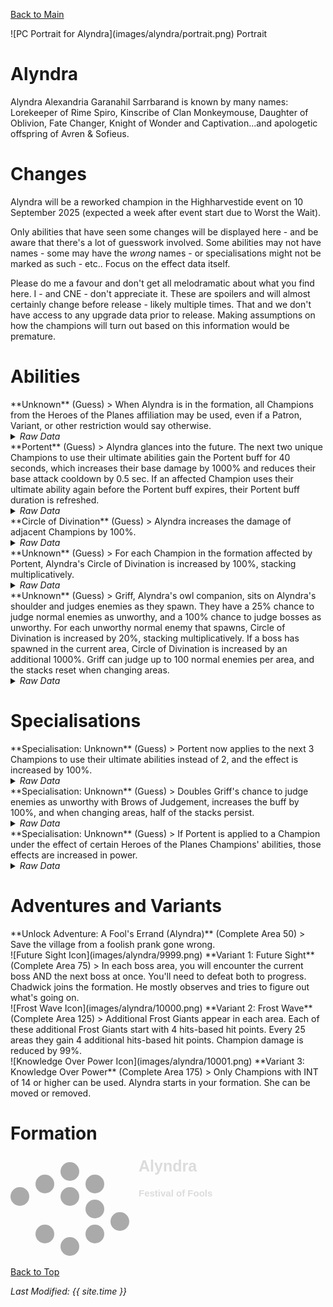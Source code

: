[Back to Main](index.md)

<span class="championPortraitsRow">
    <span class="championPortraitsColumn">
        <span class="championPortraitsImage">
            ![PC Portrait for Alyndra](images/alyndra/portrait.png)
        </span>
        <span>
        Portrait
        </span>
    </span>
</span>

# Alyndra

Alyndra Alexandria Garanahil Sarrbarand is known by many names: Lorekeeper of Rime Spiro, Kinscribe of Clan Monkeymouse, Daughter of Oblivion, Fate Changer, Knight of Wonder and Captivation...and apologetic offspring of Avren & Sofieus.

# Changes

Alyndra will be a reworked champion in the Highharvestide event on 10 September 2025 (expected a week after event start due to Worst the Wait).

Only abilities that have seen some changes will be displayed here - and be aware that there's a lot of guesswork involved. Some abilities may not have names - some may have the *wrong* names - or specialisations might not be marked as such - etc.. Focus on the effect data itself.

Please do me a favour and don't get all melodramatic about what you find here. I - and CNE - don't appreciate it. These are spoilers and will almost certainly change before release - likely multiple times. That and we don't have access to any upgrade data prior to release. Making assumptions on how the champions will turn out based on this information would be premature.

# Abilities

<div markdown="1" class="abilityBorder"><div markdown="1" class="abilityBorderInner">
**Unknown** (Guess)
> When Alyndra is in the formation, all Champions from the Heroes of the Planes affiliation may be used, even if a Patron, Variant, or other restriction would say otherwise.
<details><summary><em>Raw Data</em></summary>
<p>
<pre>
{
    "id": 2430,
    "flavour_text": "",
    "description": {
        "desc": "When Alyndra is in the formation, all Champions from the Heroes of the Planes affiliation may be used, even if a Patron, Variant, or other restriction would say otherwise."
    },
    "effect_keys": [
        {
            "effect_string": "do_nothing"
        }
    ],
    "requirements": "",
    "graphic_id": 0,
    "large_graphic_id": 0,
    "properties": {
        "is_formation_ability": true
    }
}
</pre>
</p>
</details>
</div></div>

<div markdown="1" class="abilityBorder"><div markdown="1" class="abilityBorderInner">
**Portent** (Guess)
> Alyndra glances into the future. The next two unique Champions to use their ultimate abilities gain the Portent buff for 40 seconds, which increases their base damage by 1000% and reduces their base attack cooldown by 0.5 sec. If an affected Champion uses their ultimate ability again before the Portent buff expires, their Portent buff duration is refreshed.
<details><summary><em>Raw Data</em></summary>
<p>
<pre>
{
    "id": 2437,
    "flavour_text": "",
    "description": {
        "desc": "Alyndra glances into the future. The next two unique Champions to use their ultimate abilities gain the Portent buff for 40 seconds, which increases their base damage by 1000% and reduces their base attack cooldown by 0.5 sec. If an affected Champion uses their ultimate ability again before the Portent buff expires, their Portent buff duration is refreshed."
    },
    "effect_keys": [
        {
            "effect_string": "alyndra_portent_v2,200",
            "portent_time": 40,
            "portent_number": 2,
            "applied_effect_id_to_portented": 2439,
            "off_when_benched": true
        },
        {
            "effect_string": "set_ultimate_attack,2"
        }
    ],
    "requirements": "",
    "graphic_id": 0,
    "large_graphic_id": 0,
    "properties": {
        "is_formation_ability": true,
        "owner_use_outgoing_description": true,
        "indexed_effect_properties": true,
        "per_effect_index_bonuses": true,
        "default_bonus_index": 0
    }
}
</pre>
</p>
</details>
</div></div>

<div markdown="1" class="abilityBorder"><div markdown="1" class="abilityBorderInner">
**Circle of Divination** (Guess)
> Alyndra increases the damage of adjacent Champions by 100%.
<details><summary><em>Raw Data</em></summary>
<p>
<pre>
{
    "id": 2431,
    "flavour_text": "",
    "description": {
        "desc": "Alyndra increases the damage of adjacent Champions by $amount%."
    },
    "effect_keys": [
        {
            "effect_string": "hero_dps_multiplier_mult,100",
            "off_when_benched": true,
            "targets": [
                "adj"
            ]
        }
    ],
    "requirements": "",
    "graphic_id": 0,
    "large_graphic_id": 0,
    "properties": {
        "is_formation_ability": true,
        "owner_use_outgoing_description": true,
        "indexed_effect_properties": true,
        "per_effect_index_bonuses": true,
        "default_bonus_index": 0
    }
}
</pre>
</p>
</details>
</div></div>

<div markdown="1" class="abilityBorder"><div markdown="1" class="abilityBorderInner">
**Unknown** (Guess)
> For each Champion in the formation affected by Portent, Alyndra's Circle of Divination is increased by 100%, stacking multiplicatively.
<details><summary><em>Raw Data</em></summary>
<p>
<pre>
{
    "id": 2432,
    "flavour_text": "",
    "description": {
        "desc": "For each Champion in the formation affected by Portent, Alyndra's Circle of Divination is increased by 100%, stacking multiplicatively."
    },
    "effect_keys": [
        {
            "effect_string": "do_nothing"
        }
    ],
    "requirements": "",
    "graphic_id": 0,
    "large_graphic_id": 0,
    "properties": {
        "is_formation_ability": true,
        "owner_use_outgoing_description": true,
        "indexed_effect_properties": true,
        "per_effect_index_bonuses": true,
        "default_bonus_index": 0
    }
}
</pre>
</p>
</details>
</div></div>

<div markdown="1" class="abilityBorder"><div markdown="1" class="abilityBorderInner">
**Unknown** (Guess)
> Griff, Alyndra's owl companion, sits on Alyndra's shoulder and judges enemies as they spawn. They have a 25% chance to judge normal enemies as unworthy, and a 100% chance to judge bosses as unworthy. For each unworthy normal enemy that spawns, Circle of Divination is increased by 20%, stacking multiplicatively. If a boss has spawned in the current area, Circle of Divination is increased by an additional 1000%. Griff can judge up to 100 normal enemies per area, and the stacks reset when changing areas.
<details><summary><em>Raw Data</em></summary>
<p>
<pre>
{
    "id": 2433,
    "flavour_text": "",
    "description": {
        "desc": "Griff, Alyndra's owl companion, sits on Alyndra's shoulder and judges enemies as they spawn. They have a 25% chance to judge normal enemies as unworthy, and a 100% chance to judge bosses as unworthy. For each unworthy normal enemy that spawns, Circle of Divination is increased by 20%, stacking multiplicatively. If a boss has spawned in the current area, Circle of Divination is increased by an additional 1000%. Griff can judge up to 100 normal enemies per area, and the stacks reset when changing areas."
    },
    "effect_keys": [
        {
            "effect_string": "do_nothing"
        }
    ],
    "requirements": "",
    "graphic_id": 0,
    "large_graphic_id": 0,
    "properties": {
        "is_formation_ability": true,
        "owner_use_outgoing_description": true,
        "indexed_effect_properties": true,
        "per_effect_index_bonuses": true,
        "default_bonus_index": 0
    }
}
</pre>
</p>
</details>
</div></div>

# Specialisations

<div markdown="1" class="abilityBorder"><div markdown="1" class="abilityBorderInner">
**Specialisation: Unknown** (Guess)
> Portent now applies to the next 3 Champions to use their ultimate abilities instead of 2, and the effect is increased by 100%.
<details><summary><em>Raw Data</em></summary>
<p>
<pre>
{
    "id": 2434,
    "flavour_text": "",
    "description": {
        "desc": "Portent now applies to the next 3 Champions to use their ultimate abilities instead of 2, and the effect is increased by 100%."
    },
    "effect_keys": [
        {
            "effect_string": "do_nothing"
        }
    ],
    "requirements": "",
    "graphic_id": 0,
    "large_graphic_id": 0,
    "properties": {
        "is_formation_ability": true,
        "owner_use_outgoing_description": true,
        "indexed_effect_properties": true,
        "per_effect_index_bonuses": true,
        "default_bonus_index": 0
    }
}
</pre>
</p>
</details>
</div></div>

<div markdown="1" class="abilityBorder"><div markdown="1" class="abilityBorderInner">
**Specialisation: Unknown** (Guess)
> Doubles Griff's chance to judge enemies as unworthy with Brows of Judgement, increases the buff by 100%, and when changing areas, half of the stacks persist.
<details><summary><em>Raw Data</em></summary>
<p>
<pre>
{
    "id": 2435,
    "flavour_text": "",
    "description": {
        "desc": "Doubles Griff's chance to judge enemies as unworthy with Brows of Judgement, increases the buff by 100%, and when changing areas, half of the stacks persist."
    },
    "effect_keys": [
        {
            "effect_string": "do_nothing"
        }
    ],
    "requirements": "",
    "graphic_id": 0,
    "large_graphic_id": 0,
    "properties": {
        "is_formation_ability": true,
        "owner_use_outgoing_description": true,
        "indexed_effect_properties": true,
        "per_effect_index_bonuses": true,
        "default_bonus_index": 0
    }
}
</pre>
</p>
</details>
</div></div>

<div markdown="1" class="abilityBorder"><div markdown="1" class="abilityBorderInner">
**Specialisation: Unknown** (Guess)
> If Portent is applied to a Champion under the effect of certain Heroes of the Planes Champions' abilities, those effects are increased in power.
<details><summary><em>Raw Data</em></summary>
<p>
<pre>
{
    "id": 2436,
    "flavour_text": "",
    "description": {
        "desc": "If Portent is applied to a Champion under the effect of certain Heroes of the Planes Champions' abilities, those effects are increased in power"
    },
    "effect_keys": [
        {
            "effect_string": "do_nothing"
        }
    ],
    "requirements": "",
    "graphic_id": 0,
    "large_graphic_id": 0,
    "properties": {
        "is_formation_ability": true,
        "owner_use_outgoing_description": true,
        "indexed_effect_properties": true,
        "per_effect_index_bonuses": true,
        "default_bonus_index": 0
    }
}
</pre>
</p>
</details>
</div></div>

# Adventures and Variants

<div markdown="1" class="abilityBorder"><div markdown="1" class="abilityBorderInner">
**Unlock Adventure: A Fool's Errand (Alyndra)** (Complete Area 50)
> Save the village from a foolish prank gone wrong.
</div></div>
<div markdown="1" class="abilityBorder"><div markdown="1" class="abilityBorderInner">
![Future Sight Icon](images/alyndra/9999.png) **Variant 1: Future Sight** (Complete Area 75)
> In each boss area, you will encounter the current boss AND the next boss at once. You'll need to defeat both to progress. Chadwick joins the formation. He mostly observes and tries to figure out what's going on.
</div></div>
<div markdown="1" class="abilityBorder"><div markdown="1" class="abilityBorderInner">
![Frost Wave Icon](images/alyndra/10000.png) **Variant 2: Frost Wave** (Complete Area 125)
> Additional Frost Giants appear in each area. Each of these additional Frost Giants start with 4 hits-based hit points. Every 25 areas they gain 4 additional hits-based hit points. Champion damage is reduced by 99%.
</div></div>
<div markdown="1" class="abilityBorder"><div markdown="1" class="abilityBorderInner">
![Knowledge Over Power Icon](images/alyndra/10001.png) **Variant 3: Knowledge Over Power** (Complete Area 175)
> Only Champions with INT of 14 or higher can be used. Alyndra starts in your formation. She can be moved or removed.
</div></div>

# Formation

<span class="formationBorder">
    <svg xmlns="http://www.w3.org/2000/svg" id="Alyndra" fill="#aaa" data-formationName="Alyndra" data-campaignName="Festival of Fools" width="327" height="160"><circle cx="175" cy="105" r="15"/><circle cx="135" cy="45" r="15"/><circle cx="135" cy="85" r="15"/><circle cx="135" cy="125" r="15"/><circle cx="95" cy="25" r="15"/><circle cx="95" cy="65" r="15"/><circle cx="95" cy="145" r="15"/><circle cx="55" cy="45" r="15"/><circle cx="55" cy="125" r="15"/><circle cx="15" cy="65" r="15"/><text x="205" y="25" fill="#dcdcdc" font-size="25" font-family="Arial" font-weight="bold">Alyndra</text><text x="205" y="65" fill="#dcdcdc" font-size="15" font-family="Arial" font-weight="bold">Festival of Fools</text></svg>
</span>

[Back to Top](#top)

*Last Modified: {{ site.time }}*
